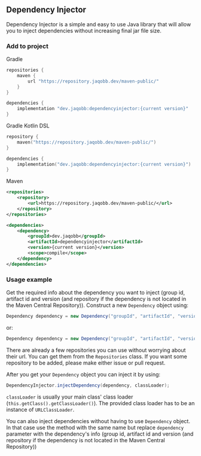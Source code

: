 ## Dependency Injector
Dependency Injector is a simple and easy to use Java library that will allow you to inject dependencies without increasing final jar file size.

### Add to project
Gradle
```groovy
repositories {
	maven {
		url "https://repository.jaqobb.dev/maven-public/"
	}
}

dependencies {
	implementation "dev.jaqobb:dependencyinjector:{current version}"
}
```

Gradle Kotlin DSL
```kotlin
repository {
	maven("https://repository.jaqobb.dev/maven-public/")
}

dependencies {
	implementation("dev.jaqobb:dependencyinjector:{current version}")
}
```

Maven
```xml
<repositories>
	<repository>
		<url>https://repository.jaqobb.dev/maven-public/</url>
	</repository>
</repositories>

<dependencies>
	<dependency>
		<groupId>dev.jaqobb</groupId>
		<artifactId>dependencyinjector</artifactId>
		<version>{current version}</version>
		<scope>compile</scope>
	</dependency>
</dependencies>
```

### Usage example
Get the required info about the dependency you want to inject (group id, artifact id and version (and repository if the dependency is not located in the Maven Central Repository)).
Construct a new `Dependency` object using:
```java
Dependency dependency = new Dependency("groupId", "artifactId", "version");
```
or:
```java
Dependency dependency = new Dependency("groupId", "artifactId", "version", "repositoryUrl");
```
There are already a few repositories you can use without worrying about their url. You can get them from the `Repositories` class. If you want some repository to be added, please make either issue or pull request.

After you get your `Dependency` object you can inject it by using:
```java
DependencyInjector.injectDependency(dependency, classLoader);
```
`classLoader` is usually your main class' class loader (`this.getClass().getClassLoader()`). The provided class loader has to be an instance of `URLClassLoader`.

You can also inject dependencies without having to use `Dependency` object. In that case use the method with the same name but replace `dependency` parameter with the dependency's info (group id, artifact id and version (and repository if the dependency is not located in the Maven Central Repository))
